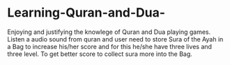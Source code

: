 # Learning-Quran-and-Dua-
Enjoying and justifying the knowlege of Quran and Dua playing games. Listen a audio sound from quran and user need to store Sura of  the Ayah in a Bag to increase his/her score and for this he/she have three lives and three level. To get better score to collect sura more into the Bag.
